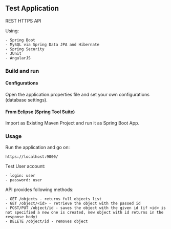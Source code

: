 ## Test Application

REST HTTPS API

Using:

	- Spring Boot
	- MySQL via Spring Data JPA and Hibernate
	- Spring Security
	- JUnit
	- AngularJS

### Build and run

#### Configurations

Open the application.properties file and set your own configurations (database settings).

#### From Eclipse (Spring Tool Suite)

Import as Existing Maven Project and run it as Spring Boot App.

### Usage

Run the application and go on:
 
	https://localhost:9000/

Test User account:
 
	- login: user 
	- password: user

API provides following methods:

	- GET /objects - returns full objects list
	- GET /object/<id> - retrieve the object with the passed id
	- POST/PUT /object/id - saves the object with the given id (if <id> is not specified a new one is created, new object with id returns in the response body)
	- DELETE /object/id - removes object
